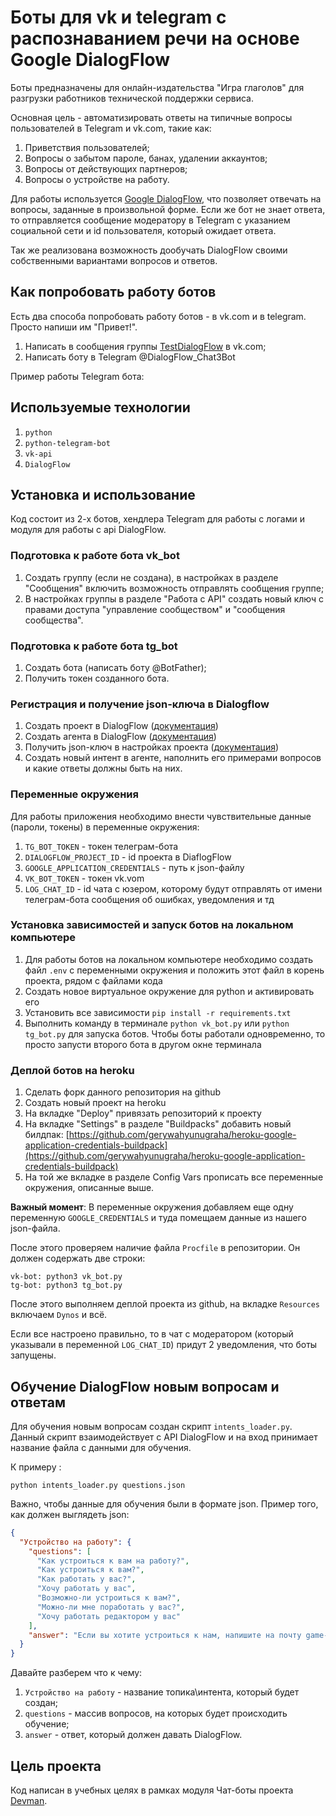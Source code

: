 # Боты для vk и telegram с распознаванием речи на основе Google DialogFlow
Боты предназначены для онлайн-издательства "Игра глаголов" для разгрузки
работников технической поддержки сервиса.

Основная цель - автоматизировать ответы на типичные вопросы пользователей
в Telegram и vk.com, такие как:
1. Приветствия пользователей;
2. Вопросы о забытом пароле, банах, удалении аккаунтов;
3. Вопросы от действующих партнеров;
4. Вопросы о устройстве на работу.

Для работы используется [Google DialogFlow](), что позволяет отвечать на вопросы,
заданные в произвольной форме. 
Если же бот не знает ответа, то отправляется сообщение модератору в 
Telegram с указанием социальной сети и id пользователя, который ожидает ответа.

Так же реализована возможность дообучать DialogFlow своими собственными вариантами вопросов и ответов.

## Как попробовать работу ботов
Есть два способа попробовать работу ботов - в vk.com и в telegram. Просто напиши им "Привет!".
1. Написать в сообщения группы [TestDialogFlow](https://vk.com/club207153259) в vk.com;
2. Написать боту в Telegram @DialogFlow_Chat3Bot

Пример работы Telegram бота:


## Используемые технологии
1. `python`
2. `python-telegram-bot`
3. `vk-api`
4. `DialogFlow`

## Установка и использование
Код состоит из 2-х ботов, хендлера Telegram для работы с логами и модуля для работы с api DialogFlow.

### Подготовка к работе бота vk_bot
1. Создать группу (если не создана), в настройках в разделе "Сообщения" включить возможность
отправлять сообщения группе;
2. В настройках группы в разделе "Работа с API" создать новый ключ с правами доступа "управление
сообществом" и "сообщения сообщества".
   
### Подготовка к работе бота tg_bot
1. Создать бота (написать боту @BotFather);
2. Получить токен созданного бота.

### Регистрация и получение json-ключа в Dialogflow
1. Создать проект в DialogFlow ([документация](https://cloud.google.com/dialogflow/es/docs/quick/setup))
2. Создать агента в DialogFlow ([документация](https://cloud.google.com/dialogflow/es/docs/quick/build-agent))
3. Получить json-ключ в настройках проекта ([документация](https://cloud.google.com/docs/authentication/getting-started))
4. Создать новый интент в агенте, наполнить его примерами вопросов и какие ответы должны быть на них.

### Переменные окружения
Для работы приложения необходимо внести чувствительные данные (пароли, токены) в переменные окружения:
1. `TG_BOT_TOKEN` - токен телеграм-бота
2. `DIALOGFLOW_PROJECT_ID` - id проекта в DiaflogFlow
3. `GOOGLE_APPLICATION_CREDENTIALS` - путь к json-файлу
4. `VK_BOT_TOKEN` - токен vk.vom 
5. `LOG_CHAT_ID` - id чата с юзером, которому будут отправлять от имени телеграм-бота сообщения 
об ошибках, уведомления и тд
   
### Установка зависимостей и запуск ботов на локальном компьютере
1. Для работы ботов на локальном компьютере необходимо создать файл `.env` с переменными окружения
и положить этот файл в корень проекта, рядом с файлами кода
2. Создать новое виртуальное окружение для python и активировать его
3. Установить все зависимости `pip install -r requirements.txt`
4. Выполнить команду в терминале `python vk_bot.py` или `python tg_bot.py` для запуска ботов.
Чтобы боты работали одновременно, то просто запусти второго бота в другом окне терминала
   
### Деплой ботов на heroku
1. Сделать форк данного репозитория на github
2. Создать новый проект на heroku
3. На вкладке "Deploy" привязать репозиторий к проекту
4. На вкладке "Settings" в разделе "Buildpacks" добавить новый билдпак: 
[https://github.com/gerywahyunugraha/heroku-google-application-credentials-buildpack](https://github.com/gerywahyunugraha/heroku-google-application-credentials-buildpack)
5. На той же вкладке в разделе Config Vars прописать все переменные окружения, описанные выше.

**Важный момент**:
В переменные окружения добавляем еще одну переменную `GOOGLE_CREDENTIALS` и туда помещаем данные из
нашего json-файла.

После этого проверяем наличие файла `Procfile` в репозитории. Он должен содержать две строки:
```
vk-bot: python3 vk_bot.py
tg-bot: python3 tg_bot.py
```

После этого выполняем деплой проекта из github, на вкладке `Resources` включаем `Dynos` и всё.

Если все настроено правильно, то в чат с модератором (который указывали в переменной `LOG_CHAT_ID`)
придут 2 уведомления, что боты запущены.

## Обучение DialogFlow новым вопросам и ответам
Для обучения новым вопросам создан скрипт `intents_loader.py`.
Данный скрипт взаимодействует с API DialogFlow и на вход принимает
название файла с данными для обучения.

К примеру :
```commandline
python intents_loader.py questions.json
```

Важно, чтобы данные для обучения были в формате json.
Пример того, как должен выглядеть json:
```json
{
  "Устройство на работу": {
    "questions": [
      "Как устроиться к вам на работу?",
      "Как устроиться к вам?",
      "Как работать у вас?",
      "Хочу работать у вас",
      "Возможно-ли устроиться к вам?",
      "Можно-ли мне поработать у вас?",
      "Хочу работать редактором у вас"
    ],
    "answer": "Если вы хотите устроиться к нам, напишите на почту game-of-verbs@gmail.com мини-эссе о себе и прикрепите ваше портфолио."
  }
}
```

Давайте разберем что к чему:
1. `Устройство на работу` - название топика\интента, который будет создан;
2. `questions` - массив вопросов, на которых будет происходить обучение;
3. `answer` - ответ, который должен давать DialogFlow.

## Цель проекта
Код написан в учебных целях в рамках модуля Чат-боты проекта [Devman](https://dvmn.org/).


